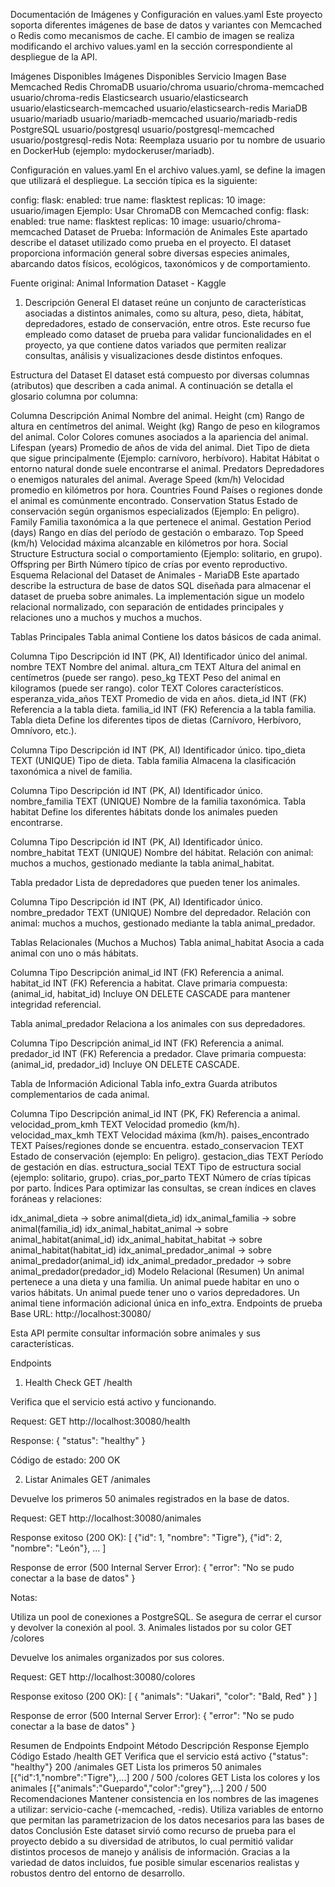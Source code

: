 Documentación de Imágenes y Configuración en values.yaml
Este proyecto soporta diferentes imágenes de base de datos y variantes con Memcached o Redis como mecanismos de cache.
El cambio de imagen se realiza modificando el archivo values.yaml en la sección correspondiente al despliegue de la API.

Imágenes Disponibles
Imágenes Disponibles
Servicio	Imagen Base	Memcached	Redis
ChromaDB	usuario/chroma	usuario/chroma-memcached	usuario/chroma-redis
Elasticsearch	usuario/elasticsearch	usuario/elasticsearch-memcached	usuario/elasticsearch-redis
MariaDB	usuario/mariadb	usuario/mariadb-memcached	usuario/mariadb-redis
PostgreSQL	usuario/postgresql	usuario/postgresql-memcached	usuario/postgresql-redis
Nota: Reemplaza usuario por tu nombre de usuario en DockerHub (ejemplo: mydockeruser/mariadb).

Configuración en values.yaml
En el archivo values.yaml, se define la imagen que utilizará el despliegue.
La sección típica es la siguiente:

config:
  flask:
    enabled: true
    name: flasktest
    replicas: 10
    image: usuario/imagen
Ejemplo: Usar ChromaDB con Memcached
config:
  flask:
    enabled: true
    name: flasktest
    replicas: 10
    image: usuario/chroma-memcached
Dataset de Prueba: Información de Animales
Este apartado describe el dataset utilizado como prueba en el proyecto.
El dataset proporciona información general sobre diversas especies animales, abarcando datos físicos, ecológicos, taxonómicos y de comportamiento.

Fuente original: Animal Information Dataset - Kaggle

1. Descripción General
El dataset reúne un conjunto de características asociadas a distintos animales, como su altura, peso, dieta, hábitat, depredadores, estado de conservación, entre otros.
Este recurso fue empleado como dataset de prueba para validar funcionalidades en el proyecto, ya que contiene datos variados que permiten realizar consultas, análisis y visualizaciones desde distintos enfoques.

Estructura del Dataset
El dataset está compuesto por diversas columnas (atributos) que describen a cada animal. A continuación se detalla el glosario columna por columna:

Columna	Descripción
Animal	Nombre del animal.
Height (cm)	Rango de altura en centímetros del animal.
Weight (kg)	Rango de peso en kilogramos del animal.
Color	Colores comunes asociados a la apariencia del animal.
Lifespan (years)	Promedio de años de vida del animal.
Diet	Tipo de dieta que sigue principalmente (Ejemplo: carnívoro, herbívoro).
Habitat	Hábitat o entorno natural donde suele encontrarse el animal.
Predators	Depredadores o enemigos naturales del animal.
Average Speed (km/h)	Velocidad promedio en kilómetros por hora.
Countries Found	Países o regiones donde el animal es comúnmente encontrado.
Conservation Status	Estado de conservación según organismos especializados (Ejemplo: En peligro).
Family	Familia taxonómica a la que pertenece el animal.
Gestation Period (days)	Rango en días del período de gestación o embarazo.
Top Speed (km/h)	Velocidad máxima alcanzable en kilómetros por hora.
Social Structure	Estructura social o comportamiento (Ejemplo: solitario, en grupo).
Offspring per Birth	Número típico de crías por evento reproductivo.
Esquema Relacional del Dataset de Animales - MariaDB
Este apartado describe la estructura de base de datos SQL diseñada para almacenar el dataset de prueba sobre animales.
La implementación sigue un modelo relacional normalizado, con separación de entidades principales y relaciones uno a muchos y muchos a muchos.

Tablas Principales
Tabla animal
Contiene los datos básicos de cada animal.

Columna	Tipo	Descripción
id	INT (PK, AI)	Identificador único del animal.
nombre	TEXT	Nombre del animal.
altura_cm	TEXT	Altura del animal en centímetros (puede ser rango).
peso_kg	TEXT	Peso del animal en kilogramos (puede ser rango).
color	TEXT	Colores característicos.
esperanza_vida_años	TEXT	Promedio de vida en años.
dieta_id	INT (FK)	Referencia a la tabla dieta.
familia_id	INT (FK)	Referencia a la tabla familia.
Tabla dieta
Define los diferentes tipos de dietas (Carnívoro, Herbívoro, Omnívoro, etc.).

Columna	Tipo	Descripción
id	INT (PK, AI)	Identificador único.
tipo_dieta	TEXT (UNIQUE)	Tipo de dieta.
Tabla familia
Almacena la clasificación taxonómica a nivel de familia.

Columna	Tipo	Descripción
id	INT (PK, AI)	Identificador único.
nombre_familia	TEXT (UNIQUE)	Nombre de la familia taxonómica.
Tabla habitat
Define los diferentes hábitats donde los animales pueden encontrarse.

Columna	Tipo	Descripción
id	INT (PK, AI)	Identificador único.
nombre_habitat	TEXT (UNIQUE)	Nombre del hábitat.
Relación con animal: muchos a muchos, gestionado mediante la tabla animal_habitat.

Tabla predador
Lista de depredadores que pueden tener los animales.

Columna	Tipo	Descripción
id	INT (PK, AI)	Identificador único.
nombre_predador	TEXT (UNIQUE)	Nombre del depredador.
Relación con animal: muchos a muchos, gestionado mediante la tabla animal_predador.

Tablas Relacionales (Muchos a Muchos)
Tabla animal_habitat
Asocia a cada animal con uno o más hábitats.

Columna	Tipo	Descripción
animal_id	INT (FK)	Referencia a animal.
habitat_id	INT (FK)	Referencia a habitat.
Clave primaria compuesta: (animal_id, habitat_id)
Incluye ON DELETE CASCADE para mantener integridad referencial.

Tabla animal_predador
Relaciona a los animales con sus depredadores.

Columna	Tipo	Descripción
animal_id	INT (FK)	Referencia a animal.
predador_id	INT (FK)	Referencia a predador.
Clave primaria compuesta: (animal_id, predador_id)
Incluye ON DELETE CASCADE.

Tabla de Información Adicional
Tabla info_extra
Guarda atributos complementarios de cada animal.

Columna	Tipo	Descripción
animal_id	INT (PK, FK)	Referencia a animal.
velocidad_prom_kmh	TEXT	Velocidad promedio (km/h).
velocidad_max_kmh	TEXT	Velocidad máxima (km/h).
paises_encontrado	TEXT	Países/regiones donde se encuentra.
estado_conservacion	TEXT	Estado de conservación (ejemplo: En peligro).
gestacion_dias	TEXT	Período de gestación en días.
estructura_social	TEXT	Tipo de estructura social (ejemplo: solitario, grupo).
crias_por_parto	TEXT	Número de crías típicas por parto.
Índices
Para optimizar las consultas, se crean índices en claves foráneas y relaciones:

idx_animal_dieta → sobre animal(dieta_id)
idx_animal_familia → sobre animal(familia_id)
idx_animal_habitat_animal → sobre animal_habitat(animal_id)
idx_animal_habitat_habitat → sobre animal_habitat(habitat_id)
idx_animal_predador_animal → sobre animal_predador(animal_id)
idx_animal_predador_predador → sobre animal_predador(predador_id)
Modelo Relacional (Resumen)
Un animal pertenece a una dieta y una familia.
Un animal puede habitar en uno o varios hábitats.
Un animal puede tener uno o varios depredadores.
Un animal tiene información adicional única en info_extra.
Endpoints de prueba
Base URL: http://localhost:30080/

Esta API permite consultar información sobre animales y sus características.

Endpoints
1. Health Check
GET /health

Verifica que el servicio está activo y funcionando.

Request: GET http://localhost:30080/health

Response: { "status": "healthy" }

Código de estado: 200 OK

2. Listar Animales
GET /animales

Devuelve los primeros 50 animales registrados en la base de datos.

Request: GET http://localhost:30080/animales

Response exitoso (200 OK): [ {"id": 1, "nombre": "Tigre"}, {"id": 2, "nombre": "León"}, ... ]

Response de error (500 Internal Server Error): { "error": "No se pudo conectar a la base de datos" }

Notas:

Utiliza un pool de conexiones a PostgreSQL.
Se asegura de cerrar el cursor y devolver la conexión al pool.
3. Animales listados por su color
GET /colores

Devuelve los animales organizados por sus colores.

Request: GET http://localhost:30080/colores

Response exitoso (200 OK): [ { "animals": "Uakari", "color": "Bald, Red" } ]

Response de error (500 Internal Server Error): { "error": "No se pudo conectar a la base de datos" }

Resumen de Endpoints
Endpoint	Método	Descripción	Response Ejemplo	Código Estado
/health	GET	Verifica que el servicio está activo	{"status": "healthy"}	200
/animales	GET	Lista los primeros 50 animales	[{"id":1,"nombre":"Tigre"},...]	200 / 500
/colores	GET	Lista los colores y los animales	[{"animals":"Guepardo","color":"grey"},...]	200 / 500
Recomendaciones
Mantener consistencia en los nombres de las imagenes a utilizar: servicio-cache (-memcached, -redis).
Utiliza variables de entorno que permitan las parametrizacion de los datos necesarios para las bases de datos
Conclusión
Este dataset sirvió como recurso de prueba para el proyecto debido a su diversidad de atributos, lo cual permitió validar distintos procesos de manejo y análisis de información.
Gracias a la variedad de datos incluidos, fue posible simular escenarios realistas y robustos dentro del entorno de desarrollo.
